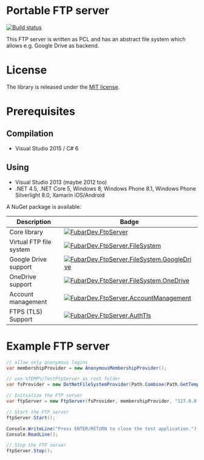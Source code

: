 # Portable FTP server

[![Build status](https://build.fubar-dev.de/app/rest/builds/buildType:%28id:FtpServer_ReleaseBuild%29/statusIcon)](https://build.fubar-dev.com/project.html?projectId=FtpServer)

This FTP server is written as PCL and has an abstract file system
which allows e.g. Google Drive as backend.

# License

The library is released under the [MIT license](http://opensource.org/licenses/MIT).

# Prerequisites

## Compilation

* Visual Studio 2015 / C# 6

## Using

* Visual Studio 2013 (maybe 2012 too)
* .NET 4.5, .NET Core 5, Windows 8, Windows Phone 8.1, Windows Phone Silverlight 8.0, Xamarin iOS/Android

A NuGet package is available:

| Description				| Badge |
|---------------------------|-------|
| Core library				| [![FubarDev.FtpServer](https://img.shields.io/nuget/v/FubarDev.FtpServer.svg)](https://www.nuget.org/packages/FubarDev.FtpServer) |
| Virtual FTP file system	| [![FubarDev.FtpServer.FileSystem](https://img.shields.io/nuget/v/FubarDev.FtpServer.FileSystem.svg)](https://www.nuget.org/packages/FubarDev.FtpServer.FileSystem) |
| Google Drive support		| [![FubarDev.FtpServer.FileSystem.GoogleDrive](https://img.shields.io/nuget/v/FubarDev.FtpServer.FileSystem.GoogleDrive.svg)](https://www.nuget.org/packages/FubarDev.FtpServer.FileSystem.GoogleDrive) |
| OneDrive support			| [![FubarDev.FtpServer.FileSystem.OneDrive](https://img.shields.io/nuget/v/FubarDev.FtpServer.FileSystem.OneDrive.svg)](https://www.nuget.org/packages/FubarDev.FtpServer.FileSystem.OneeDrive) |
| Account management		| [![FubarDev.FtpServer.AccountManagement](https://img.shields.io/nuget/v/FubarDev.FtpServer.AccountManagement.svg)](https://www.nuget.org/packages/FubarDev.FtpServer.AccountManagement) |
| FTPS (TLS) Support       	| [![FubarDev.FtpServer.AuthTls](https://img.shields.io/nuget/v/FubarDev.FtpServer.AuthTls.svg)](https://www.nuget.org/packages/FubarDev.FtpServer.AuthTls) |

# Example FTP server

```csharp
// allow only anonymous logins
var membershipProvider = new AnonymousMembershipProvider();

// use %TEMP%/TestFtpServer as root folder
var fsProvider = new DotNetFileSystemProvider(Path.Combine(Path.GetTempPath(), "TestFtpServer"), false);

// Initialize the FTP server
var ftpServer = new FtpServer(fsProvider, membershipProvider, "127.0.0.1");

// Start the FTP server
ftpServer.Start();

Console.WriteLine("Press ENTER/RETURN to close the test application.");
Console.ReadLine();

// Stop the FTP server
ftpServer.Stop();
```
